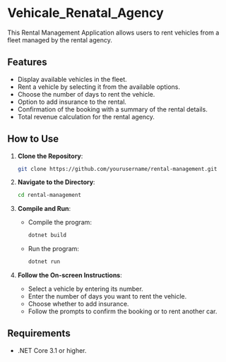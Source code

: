 # Vehicale_Renatal_Agency

This Rental Management Application allows users to rent vehicles from a fleet managed by the rental agency.

## Features

- Display available vehicles in the fleet.
- Rent a vehicle by selecting it from the available options.
- Choose the number of days to rent the vehicle.
- Option to add insurance to the rental.
- Confirmation of the booking with a summary of the rental details.
- Total revenue calculation for the rental agency.

## How to Use

1. **Clone the Repository**:
    ```bash
    git clone https://github.com/yourusername/rental-management.git
    ```

2. **Navigate to the Directory**:
    ```bash
    cd rental-management
    ```

3. **Compile and Run**:
    - Compile the program:
        ```bash
        dotnet build
        ```
    - Run the program:
        ```bash
        dotnet run
        ```

4. **Follow the On-screen Instructions**:
    - Select a vehicle by entering its number.
    - Enter the number of days you want to rent the vehicle.
    - Choose whether to add insurance.
    - Follow the prompts to confirm the booking or to rent another car.

## Requirements

- .NET Core 3.1 or higher.
